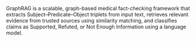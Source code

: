 
GraphRAG is a scalable, graph-based medical fact-checking framework that extracts Subject–Predicate–Object triplets from input text, retrieves relevant evidence from trusted sources using similarity matching, and classifies claims as Supported, Refuted, or Not Enough Information using a language model.
